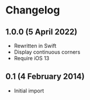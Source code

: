 # Changelog

## 1.0.0 (5 April 2022)

- Rewritten in Swift
- Display continuous corners
- Require iOS 13


## 0.1 (4 February 2014)

- Initial import
